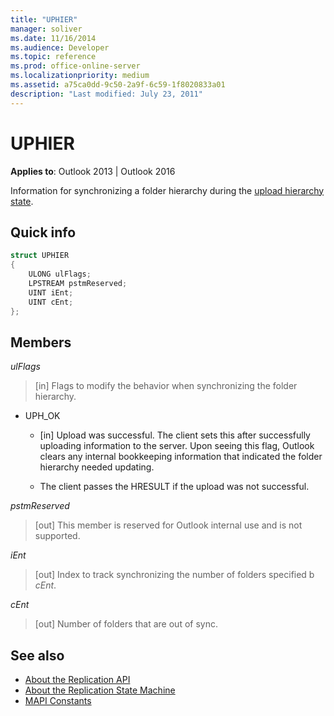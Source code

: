```yaml
---
title: "UPHIER"
manager: soliver
ms.date: 11/16/2014
ms.audience: Developer
ms.topic: reference
ms.prod: office-online-server
ms.localizationpriority: medium
ms.assetid: a75ca0dd-9c50-2a9f-6c59-1f8020833a01
description: "Last modified: July 23, 2011"
---
```


# UPHIER

**Applies to**: Outlook 2013 | Outlook 2016
  
Information for synchronizing a folder hierarchy during the [upload hierarchy state](upload-hierarchy-state.md).
  
## Quick info

```cpp
struct UPHIER 
{ 
    ULONG ulFlags; 
    LPSTREAM pstmReserved; 
    UINT iEnt; 
    UINT cEnt; 
};
```

## Members

_ulFlags_
  
> [in] Flags to modify the behavior when synchronizing the folder hierarchy.

- UPH_OK

  - [in] Upload was successful. The client sets this after successfully uploading information to the server. Upon seeing this flag, Outlook clears any internal bookkeeping information that indicated the folder hierarchy needed updating.

  - The client passes the HRESULT if the upload was not successful.

_pstmReserved_
  
> [out] This member is reserved for Outlook internal use and is not supported.

_iEnt_
  
> [out] Index to track synchronizing the number of folders specified b  _cEnt_.

_cEnt_
  
> [out] Number of folders that are out of sync.

## See also

- [About the Replication API](about-the-replication-api.md)
- [About the Replication State Machine](about-the-replication-state-machine.md)
- [MAPI Constants](mapi-constants.md)
